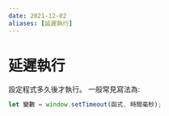 ```yaml
---
date: 2021-12-02
aliases: [延遲執行]
---
```

# 延遲執行
設定程式多久後才執行。
一般常見寫法為:
```js
let 變數 = window.setTimeout(函式, 時間毫秒);
```